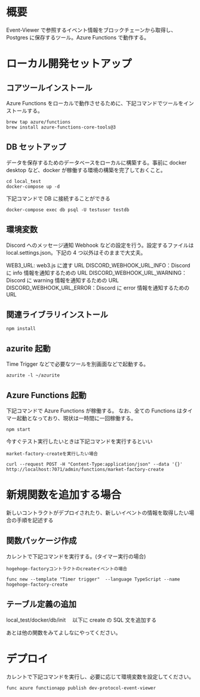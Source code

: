 # 概要

Event-Viewer で参照するイベント情報をブロックチェーンから取得し、Postgres に保存するツール。Azure Functions で動作する。

# ローカル開発セットアップ

## コアツールインストール

Azure Functions をローカルで動作させるために、下記コマンドでツールをインストールする。

```
brew tap azure/functions
brew install azure-functions-core-tools@3
```

## DB セットアップ

データを保存するためのデータベースをローカルに構築する。事前に docker desktop など、docker が稼働する環境の構築を完了しておくこと。

```
cd local_test
docker-compose up -d
```

下記コマンドで DB に接続することができる

```
docker-compose exec db psql -U testuser testdb
```

## 環境変数

Discord へのメッセージ通知 Webhook などの設定を行う。設定するファイルは local.settings.json。下記の 4 つ以外はそのままで大丈夫。

WEB3_URL: web3.js に渡す URL
DISCORD_WEBHOOK_URL_INFO：Discord に info 情報を通知するための URL
DISCORD_WEBHOOK_URL_WARNING：Discord に warning 情報を通知するための URL
DISCORD_WEBHOOK_URL_ERROR：Discord に error 情報を通知するための URL

## 関連ライブラリインストール

```
npm install
```

## azurite 起動

Time Trigger などで必要なツールを別画面などで起動する。

```
azurite -l ~/azurite
```

## Azure Functions 起動

下記コマンドで Azure Functions が稼働する。
なお、全ての Functions はタイマー起動となっており、現状は一時間に一回稼働する。

```
npm start
```

今すぐテスト実行したいときは下記コマンドを実行するといい

```
market-factory-createを実行したい場合

curl --request POST -H "Content-Type:application/json" --data '{}' http://localhost:7071/admin/functions/market-factory-create
```

# 新規関数を追加する場合

新しいコントラクトがデプロイされたり、新しいイベントの情報を取得したい場合の手順を記述する

## 関数パッケージ作成

カレントで下記コマンドを実行する。(タイマー実行の場合)

```
hogehoge-factoryコントラクトのcreateイベントの場合

func new --template "Timer trigger"  --language TypeScript --name hogehoge-factory-create
```

## テーブル定義の追加

local_test/docker/db/init 　以下に create の SQL 文を追加する

あとは他の関数をみてよしなにやってください。

# デプロイ

カレントで下記コマンドを実行し、必要に応じて環境変数を設定してください。

```
func azure functionapp publish dev-protocol-event-viewer
```
